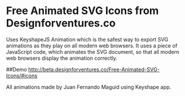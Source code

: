 # Free Animated SVG Icons from Designforventures.co

Uses KeyshapeJS Animation which is the safest way to export SVG animations as they play on all modern web browsers. It uses a piece of JavaScript code, which animates the SVG document, so that all modern web browsers display the animation correctly.

##Demo
http://beta.designforventures.co/Free-Animated-SVG-Icons/#icons

All animations made by Juan Fernando Maguid using Keyshape app.


